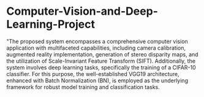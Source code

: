 # Computer-Vision-and-Deep-Learning-Project
"The proposed system encompasses a comprehensive computer vision application with multifaceted capabilities, including camera calibration, augmented reality implementation, generation of stereo disparity maps, and the utilization of Scale-Invariant Feature Transform (SIFT). Additionally, the system involves deep learning tasks, specifically the training of a CIFAR-10 classifier. For this purpose, the well-established VGG19 architecture, enhanced with Batch Normalization (BN), is employed as the underlying framework for robust model training and classification tasks.

